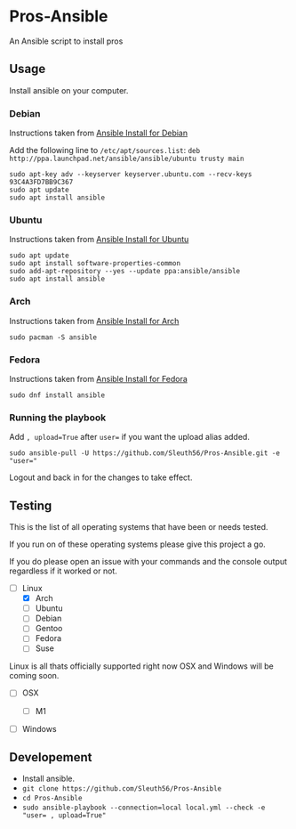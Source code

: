 # Pros-Ansible
An Ansible script to install pros
## Usage
Install ansible on your computer.
### Debian
Instructions taken from [Ansible Install for Debian](https://docs.ansible.com/ansible/latest/installation_guide/intro_installation.html#installing-ansible-on-debian)

Add the following line to `/etc/apt/sources.list`:
`deb http://ppa.launchpad.net/ansible/ansible/ubuntu trusty main`
```bash=
sudo apt-key adv --keyserver keyserver.ubuntu.com --recv-keys 93C4A3FD7BB9C367
sudo apt update
sudo apt install ansible
```
### Ubuntu
Instructions taken from [Ansible Install for Ubuntu](https://docs.ansible.com/ansible/latest/installation_guide/intro_installation.html#installing-ansible-on-ubuntu)
```bash=
sudo apt update
sudo apt install software-properties-common
sudo add-apt-repository --yes --update ppa:ansible/ansible
sudo apt install ansible
```
### Arch
Instructions taken from [Ansible Install for Arch](https://docs.ansible.com/ansible/latest/installation_guide/intro_installation.html#installing-ansible-on-arch-linux)

`sudo pacman -S ansible`
### Fedora
Instructions taken from [Ansible Install for Fedora](https://docs.ansible.com/ansible/latest/installation_guide/intro_installation.html#installing-ansible-on-rhel-centos-or-fedora)

`sudo dnf install ansible`

### Running the playbook
Add `, upload=True` after `user=` if you want the upload alias added.

`sudo ansible-pull -U https://github.com/Sleuth56/Pros-Ansible.git -e "user="`

Logout and back in for the changes to take effect.

## Testing
This is the list of all operating systems that have been or needs tested.

If you run on of these operating systems please give this project a go.

If you do please open an issue with your commands and the console output regardless if it worked or not.
- [ ] Linux
  - [x] Arch
  - [ ] Ubuntu
  - [ ] Debian
  - [ ] Gentoo
  - [ ] Fedora
  - [ ] Suse

Linux is all thats officially supported right now OSX and Windows will be coming soon.
- [ ] OSX
  - [ ] M1
- [ ] Windows


## Developement
- Install ansible.
- `git clone https://github.com/Sleuth56/Pros-Ansible`
- `cd Pros-Ansible`
- `sudo ansible-playbook --connection=local local.yml --check -e "user= , upload=True"`